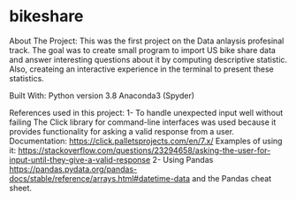 # bikeshare
About The Project:
This was the first project on the Data anlaysis profesinal track. The goal was to create small program to import US bike share data and answer interesting questions about it by computing descriptive statistic. Also, createing an interactive experience in the terminal to present these statistics.

Built With:
Python version 3.8
Anaconda3 (Spyder)

 References used in this project:
1- To handle unexpected input well without failing
The Click library for command-line interfaces was used because it provides functionality for asking a valid response from a user.
Documentation:
https://click.palletsprojects.com/en/7.x/
Examples of using it:
https://stackoverflow.com/questions/23294658/asking-the-user-for-input-until-they-give-a-valid-response
2- Using Pandas
https://pandas.pydata.org/pandas-docs/stable/reference/arrays.html#datetime-data
and the Pandas cheat sheet.
